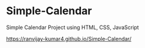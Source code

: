 # Simple-Calendar
Simple Calendar Project using HTML, CSS, JavaScript

https://ranvijay-kumar4.github.io/Simple-Calendar/

